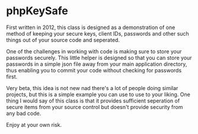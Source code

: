 phpKeySafe
=======

First written in 2012, this class is designed as a demonstration of one method of
keeping your secure keys, client IDs, passwords and other such things out of your
source code and seperated. 

One of the challenges in working with code is making sure to store your passwords
securely. This little helper is designed so that you can store your passwords in a
simple json file away from your main application directory, thus enabling you to
commit your code without checking for passwords first.

Very beta, this idea is not new nad there's a lot of people doing similar projects,
but this is a simple example you can use to use to your liking. One thing I would
say of this class is that it provides sufficient seperation of secure items from
your source control but doesn't provide security from any bad code.

Enjoy at your own risk.